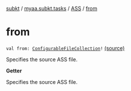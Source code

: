 [subkt](../../index.md) / [myaa.subkt.tasks](../index.md) / [ASS](index.md) / [from](./from.md)

# from

`val from: `[`ConfigurableFileCollection`](https://docs.gradle.org/current/javadoc/org/gradle/api/file/ConfigurableFileCollection.html)`!` [(source)](https://github.com/Myaamori/SubKt/blob/0.1.11/src/main/kotlin/myaa/subkt/tasks/asstasks.kt#L593)

Specifies the source ASS file.

**Getter**

Specifies the source ASS file.

